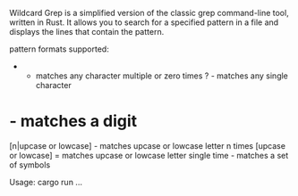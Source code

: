 Wildcard Grep is a simplified version of the classic grep command-line tool, written in Rust. It allows you to search for a specified pattern in a file and displays the lines that contain the pattern.

pattern formats supported:
* - matches any character multiple or zero times
? - matches any single character
# - matches a digit
[n|upcase or lowcase] - matches upcase or lowcase letter n times
[upcase or lowcase] = matches upcase or lowcase letter single time
<set of symbols> - matches a set of symbols

Usage: cargo run <PATTERN> <FILENAME or DIRECTORY NAME>...
 